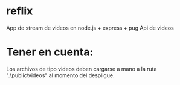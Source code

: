 # reflix
App de stream de videos en node.js + express + pug
Api de videos     

# Tener en cuenta:    
Los archivos de tipo videos deben cargarse a mano a la ruta ".\public\videos" al momento del despligue.
